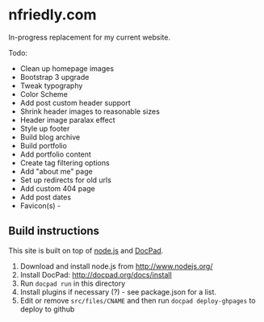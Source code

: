 nfriedly.com
============

In-progress replacement for my current website.

Todo: 

* Clean up homepage images
* Bootstrap 3 upgrade
* Tweak typography
* Color Scheme
* Add post custom header support
* Shrink header images to reasonable sizes
* Header image paralax effect
* Style up footer
* Build blog archive
* Build portfolio
* Add portfolio content
* Create tag filtering options
* Add "about me" page
* Set up redirects for old urls
* Add custom 404 page
* Add post dates
* Favicon(s) - <link rel="shortcut icon" href="/favicon.ico" />

Build instructions
------------
This site is built on top of [node.js](http://www.nodejs.org/) and [DocPad](http://docpad.org/). 

1. Download and install node.js from http://www.nodejs.org/
2. Install DocPad: http://docpad.org/docs/install
3. Run `docpad run` in this directory
4. Install plugins if necessary (?) - see package.json for a list.
5. Edit or remove `src/files/CNAME` and then run `docpad deploy-ghpages` to deploy to github